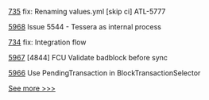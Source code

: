 
[735](https://github.com/hyperledger-labs/open-enterprise-agent/pull/735) fix: Renaming values.yml [skip ci] ATL-5777 

[5968](https://github.com/hyperledger/besu/pull/5968) Issue 5544 - Tessera as internal process

[734](https://github.com/hyperledger-labs/open-enterprise-agent/pull/734) fix: Integration flow

[5967](https://github.com/hyperledger/besu/pull/5967) [4844] FCU Validate badblock before sync

[5966](https://github.com/hyperledger/besu/pull/5966) Use PendingTransaction in BlockTransactionSelector


[See more >>>](https://start-here.hyperledger.org/pull-requests)
